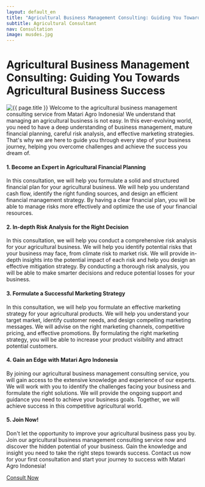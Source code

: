 ```yaml
---
layout: default_en
title: "Agricultural Business Management Consulting: Guiding You Towards Agricultural Business Success"
subtitle: Agricultural Consultant
nav: Consultation
image: musdes.jpg
---
```


<h1>Agricultural Business Management Consulting: Guiding You Towards Agricultural Business Success</h1>
<img src="{{ site.url }}/img/{{ page.image }}" alt="{{ page.title }}" class="img-fluid rounded img-content-right">
Welcome to the agricultural business management consulting service from Matari Agro Indonesia! We understand that managing an agricultural business is not easy. In this ever-evolving world, you need to have a deep understanding of business management, mature financial planning, careful risk analysis, and effective marketing strategies. That's why we are here to guide you through every step of your business journey, helping you overcome challenges and achieve the success you dream of.

#### 1. Become an Expert in Agricultural Financial Planning

In this consultation, we will help you formulate a solid and structured financial plan for your agricultural business. We will help you understand cash flow, identify the right funding sources, and design an efficient financial management strategy. By having a clear financial plan, you will be able to manage risks more effectively and optimize the use of your financial resources.

#### 2. In-depth Risk Analysis for the Right Decision

In this consultation, we will help you conduct a comprehensive risk analysis for your agricultural business. We will help you identify potential risks that your business may face, from climate risk to market risk. We will provide in-depth insights into the potential impact of each risk and help you design an effective mitigation strategy. By conducting a thorough risk analysis, you will be able to make smarter decisions and reduce potential losses for your business.

#### 3. Formulate a Successful Marketing Strategy

In this consultation, we will help you formulate an effective marketing strategy for your agricultural products. We will help you understand your target market, identify customer needs, and design compelling marketing messages. We will advise on the right marketing channels, competitive pricing, and effective promotions. By formulating the right marketing strategy, you will be able to increase your product visibility and attract potential customers.

#### 4. Gain an Edge with Matari Agro Indonesia

By joining our agricultural business management consulting service, you will gain access to the extensive knowledge and experience of our experts. We will work with you to identify the challenges facing your business and formulate the right solutions. We will provide the ongoing support and guidance you need to achieve your business goals. Together, we will achieve success in this competitive agricultural world.

#### 5. Join Now!

Don't let the opportunity to improve your agricultural business pass you by. Join our agricultural business management consulting service now and discover the hidden potential of your business. Gain the knowledge and insight you need to take the right steps towards success. Contact us now for your first consultation and start your journey to success with Matari Agro Indonesia!

<a class="btn btn-primary" href="{{ site.url }}/contact">Consult Now</a>
